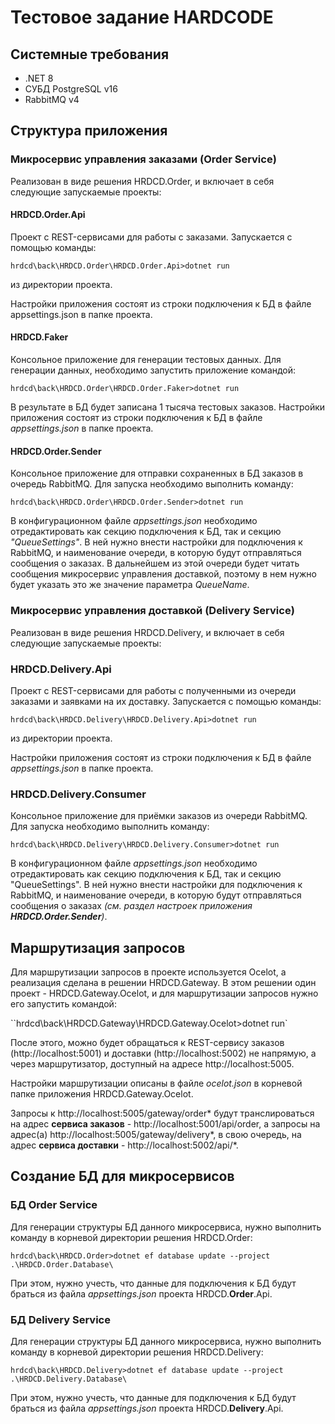 # Тестовое задание HARDCODE

## Системные требования

- .NET 8
- СУБД PostgreSQL v16
- RabbitMQ v4

## Структура приложения

### Микросервис управления заказами (Order Service)
Реализован в виде решения HRDCD.Order, и включает в себя следующие запускаемые проекты:

#### HRDCD.Order.Api
Проект с REST-сервисами для работы с заказами. Запускается с помощью команды:

`hrdcd\back\HRDCD.Order\HRDCD.Order.Api>dotnet run`

из директории проекта.

Настройки приложения состоят из строки подключения к БД в файле appsettings.json в папке проекта.

#### HRDCD.Faker
Консольное приложение для генерации тестовых данных. Для генерации данных, необходимо запустить приложение командой:

`hrdcd\back\HRDCD.Order\HRDCD.Order.Faker>dotnet run`

В результате в БД будет записана 1 тысяча тестовых заказов. Настройки приложения состоят из строки подключения к БД в файле _appsettings.json_ в папке проекта.

#### HRDCD.Order.Sender
Консольное приложение для отправки сохраненных в БД заказов в очередь RabbitMQ. Для запуска необходимо выполнить команду:

`hrdcd\back\HRDCD.Order\HRDCD.Order.Sender>dotnet run`

В конфигурационном файле _appsettings.json_ необходимо отредактировать как секцию подключения к БД,
так и секцию _"QueueSettings"_. В ней нужно внести настройки для подключения к RabbitMQ, и наименование очереди, в которую будут
отправляться сообщения о заказах. В дальнейшем из этой очереди будет читать сообщения микросервис управления доставкой, поэтому в нем нужно будет указать это же значение параметра _QueueName_.

### Микросервис управления доставкой (Delivery Service)
Реализован в виде решения HRDCD.Delivery, и включает в себя следующие запускаемые проекты:

### HRDCD.Delivery.Api
Проект с REST-сервисами для работы с полученными из очереди заказами и заявками на их доставку.
Запускается с помощью команды:

`hrdcd\back\HRDCD.Delivery\HRDCD.Delivery.Api>dotnet run`

из директории проекта.

Настройки приложения состоят из строки подключения к БД в файле _appsettings.json_ в папке проекта.

### HRDCD.Delivery.Consumer
Консольное приложение для приёмки заказов из очереди RabbitMQ. Для запуска необходимо выполнить команду:

`hrdcd\back\HRDCD.Delivery\HRDCD.Delivery.Consumer>dotnet run`

В конфигурационном файле _appsettings.json_ необходимо отредактировать как секцию подключения к БД,
так и секцию "QueueSettings". В ней нужно внести настройки для подключения к RabbitMQ, и наименование очереди, в которую будут
отправляться сообщения о заказах _(см. раздел настроек приложения __HRDCD.Order.Sender__)_.

## Маршрутизация запросов

Для маршрутизации запросов в проекте используется Ocelot, а реализация сделана в решении HRDCD.Gateway.
В этом решении один проект - HRDCD.Gateway.Ocelot, и для маршрутизации запросов нужно его запустить командой:

``hrdcd\back\HRDCD.Gateway\HRDCD.Gateway.Ocelot>dotnet run`

После этого, можно будет обращаться к REST-сервису заказов (http://localhost:5001) и доставки (http://localhost:5002) не
напрямую, а через маршрутизатор, доступный на адресе http://localhost:5005.

Настройки маршрутизации описаны в файле _ocelot.json_ в корневой папке приложения HRDCD.Gateway.Ocelot.

Запросы к http://localhost:5005/gateway/order* будут транслироваться на адрес __сервиса заказов__ - http://localhost:5001/api/order,
а запросы на адрес(а) http://localhost:5005/gateway/delivery*, в свою очередь, на адрес __сервиса доставки__ - http://localhost:5002/api/*.


## Создание БД для микросервисов

### БД Order Service

Для генерации структуры БД данного микросервиса, нужно выполнить команду в корневой директории решения HRDCD.Order:

`hrdcd\back\HRDCD.Order>dotnet ef database update --project .\HRDCD.Order.Database\`

При этом, нужно учесть, что данные для подключения к БД будут браться из файла _appsettings.json_ проекта HRDCD.__Order__.Api.

### БД Delivery Service

Для генерации структуры БД данного микросервиса, нужно выполнить команду в корневой директории решения HRDCD.Delivery:

`hrdcd\back\HRDCD.Delivery>dotnet ef database update --project .\HRDCD.Delivery.Database\`

При этом, нужно учесть, что данные для подключения к БД будут браться из файла _appsettings.json_ проекта HRDCD.__Delivery__.Api.

